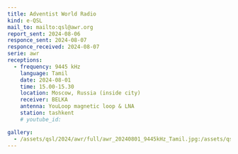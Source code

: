 ```yaml
---
title: Adventist World Radio
kind: e-QSL
mail_to: mailto:qsl@awr.org
report_sent: 2024-08-06
responce_sent: 2024-08-07
responce_received: 2024-08-07
serie: awr
receptions:
  - frequency: 9445 kHz
    language: Tamil
    date: 2024-08-01
    time: 15.00-15.30
    location: Moscow, Russia (inside city)
    receiver: BELKA
    antenna: YouLoop magnetic loop & LNA
    station: tashkent
    # youtube_id: 

gallery:
  - /assets/qsl/2024/awr/full/awr_20240801_9445kHz_Tamil.jpg:/assets/qsl/2024/awr/small/awr_20240801_9445kHz_Tamil.jpg
---
```

